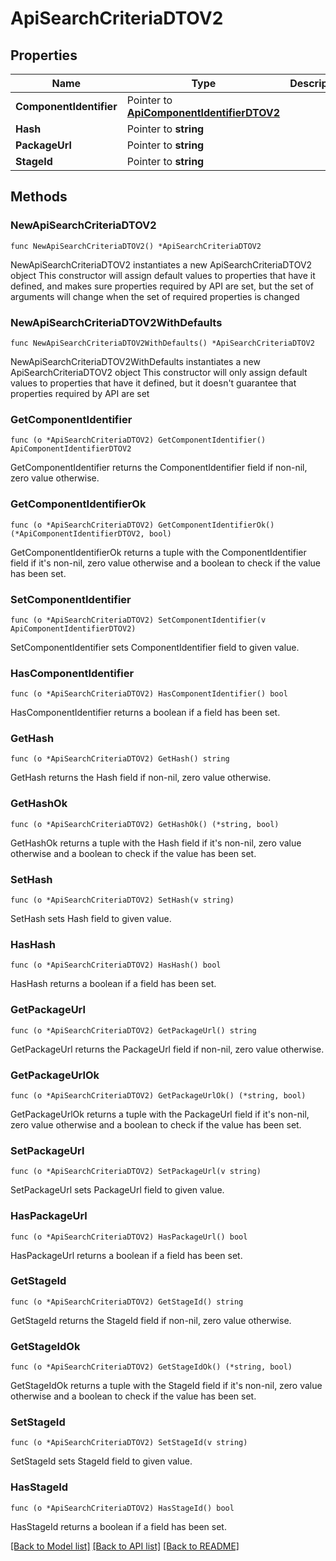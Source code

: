 # ApiSearchCriteriaDTOV2

## Properties

Name | Type | Description | Notes
------------ | ------------- | ------------- | -------------
**ComponentIdentifier** | Pointer to [**ApiComponentIdentifierDTOV2**](ApiComponentIdentifierDTOV2.md) |  | [optional] 
**Hash** | Pointer to **string** |  | [optional] 
**PackageUrl** | Pointer to **string** |  | [optional] 
**StageId** | Pointer to **string** |  | [optional] 

## Methods

### NewApiSearchCriteriaDTOV2

`func NewApiSearchCriteriaDTOV2() *ApiSearchCriteriaDTOV2`

NewApiSearchCriteriaDTOV2 instantiates a new ApiSearchCriteriaDTOV2 object
This constructor will assign default values to properties that have it defined,
and makes sure properties required by API are set, but the set of arguments
will change when the set of required properties is changed

### NewApiSearchCriteriaDTOV2WithDefaults

`func NewApiSearchCriteriaDTOV2WithDefaults() *ApiSearchCriteriaDTOV2`

NewApiSearchCriteriaDTOV2WithDefaults instantiates a new ApiSearchCriteriaDTOV2 object
This constructor will only assign default values to properties that have it defined,
but it doesn't guarantee that properties required by API are set

### GetComponentIdentifier

`func (o *ApiSearchCriteriaDTOV2) GetComponentIdentifier() ApiComponentIdentifierDTOV2`

GetComponentIdentifier returns the ComponentIdentifier field if non-nil, zero value otherwise.

### GetComponentIdentifierOk

`func (o *ApiSearchCriteriaDTOV2) GetComponentIdentifierOk() (*ApiComponentIdentifierDTOV2, bool)`

GetComponentIdentifierOk returns a tuple with the ComponentIdentifier field if it's non-nil, zero value otherwise
and a boolean to check if the value has been set.

### SetComponentIdentifier

`func (o *ApiSearchCriteriaDTOV2) SetComponentIdentifier(v ApiComponentIdentifierDTOV2)`

SetComponentIdentifier sets ComponentIdentifier field to given value.

### HasComponentIdentifier

`func (o *ApiSearchCriteriaDTOV2) HasComponentIdentifier() bool`

HasComponentIdentifier returns a boolean if a field has been set.

### GetHash

`func (o *ApiSearchCriteriaDTOV2) GetHash() string`

GetHash returns the Hash field if non-nil, zero value otherwise.

### GetHashOk

`func (o *ApiSearchCriteriaDTOV2) GetHashOk() (*string, bool)`

GetHashOk returns a tuple with the Hash field if it's non-nil, zero value otherwise
and a boolean to check if the value has been set.

### SetHash

`func (o *ApiSearchCriteriaDTOV2) SetHash(v string)`

SetHash sets Hash field to given value.

### HasHash

`func (o *ApiSearchCriteriaDTOV2) HasHash() bool`

HasHash returns a boolean if a field has been set.

### GetPackageUrl

`func (o *ApiSearchCriteriaDTOV2) GetPackageUrl() string`

GetPackageUrl returns the PackageUrl field if non-nil, zero value otherwise.

### GetPackageUrlOk

`func (o *ApiSearchCriteriaDTOV2) GetPackageUrlOk() (*string, bool)`

GetPackageUrlOk returns a tuple with the PackageUrl field if it's non-nil, zero value otherwise
and a boolean to check if the value has been set.

### SetPackageUrl

`func (o *ApiSearchCriteriaDTOV2) SetPackageUrl(v string)`

SetPackageUrl sets PackageUrl field to given value.

### HasPackageUrl

`func (o *ApiSearchCriteriaDTOV2) HasPackageUrl() bool`

HasPackageUrl returns a boolean if a field has been set.

### GetStageId

`func (o *ApiSearchCriteriaDTOV2) GetStageId() string`

GetStageId returns the StageId field if non-nil, zero value otherwise.

### GetStageIdOk

`func (o *ApiSearchCriteriaDTOV2) GetStageIdOk() (*string, bool)`

GetStageIdOk returns a tuple with the StageId field if it's non-nil, zero value otherwise
and a boolean to check if the value has been set.

### SetStageId

`func (o *ApiSearchCriteriaDTOV2) SetStageId(v string)`

SetStageId sets StageId field to given value.

### HasStageId

`func (o *ApiSearchCriteriaDTOV2) HasStageId() bool`

HasStageId returns a boolean if a field has been set.


[[Back to Model list]](../README.md#documentation-for-models) [[Back to API list]](../README.md#documentation-for-api-endpoints) [[Back to README]](../README.md)



